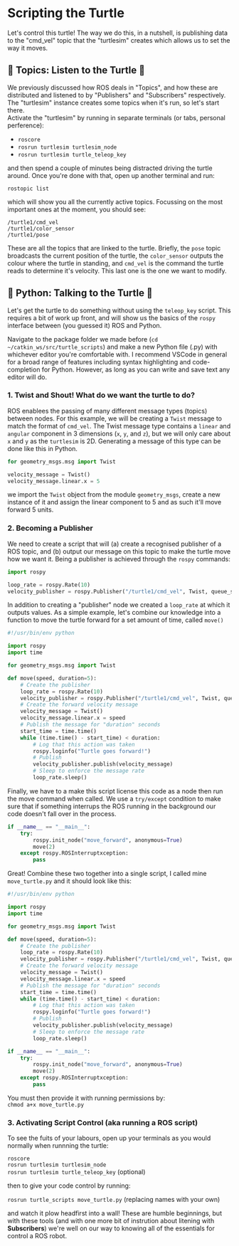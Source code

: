 # Scripting the Turtle

Let's control this turtle! The way we do this, in a nutshell, is publishing data to the "cmd_vel" topic that the "turtlesim" creates which allows us to set the way it moves.

## 🐢 Topics: Listen to the Turtle 🐢
We previously discussed how ROS deals in "Topics", and how these are distributed and listened to by "Publishers" and "Subscribers" respectively. The "turtlesim" instance creates some topics when it's run, so let's start there.  
Activate the "turtlesim" by running in separate terminals (or tabs, personal perference):  
- `roscore`
- `rosrun turtlesim turtlesim_node` 
- `rosrun turtlesim turtle_teleop_key`  

and then spend a couple of minutes being distracted driving the turtle around. Once you're done with that, open up another terminal and run:  

`rostopic list`  

which will show you all the currently active topics. Focussing on the most important ones at the moment, you should see:  

`/turtle1/cmd_vel`  
`/turtle1/color_sensor`  
`/turtle1/pose`  

These are all the topics that are linked to the turtle. Briefly, the `pose` topic broadcasts the current position of the turtle, the `color_sensor` outputs the colour where the turtle in standing, and `cmd_vel` is the command the turtle reads to determine it's velocity. This last one is the one we want to modify.  

## 🐍 Python: Talking to the Turtle 🐍

Let's get the turtle to do something without using the `teleop_key` script. This requires a bit of work up front, and will show us the basics of the `rospy` interface between (you guessed it) ROS and Python.

Navigate to the package folder we made before (`cd ~/catkin_ws/src/turtle_scripts`) and make a new Python file (.py) with whichever editor you're comfortable with. I recommend VSCode in general for a broad range of features including syntax highlighting and code-completion for Python. However, as long as you can write and save text any editor will do.  

### 1. Twist and Shout! What do we want the turtle to do? 
ROS enablees the passing of many different message types (topics) between nodes. For this example, we will be creating a `Twist` message to match the format of `cmd_vel`. The Twist message type contains a `linear` and `angular` component in 3 dimensions (`x`, `y`, and `z`), but we will only care about `x` and `y` as the `turtlesim` is 2D. Generating a message of this type can be done like this in Python.

```python
for geometry_msgs.msg import Twist

velocity_message = Twist()
velocity_message.linear.x = 5
```
we import the `Twist` object from the module `geometry_msgs`, create a new instance of it and assign the linear component to 5 and as such it'll move forward 5 units.

### 2. Becoming a Publisher

We need to create a script that will (a) create a recognised publisher of a ROS topic, and (b) output our message on this topic to make the turtle move how we want it. Being a publisher is achieved through the `rospy` commands:  

```python
import rospy 

loop_rate = rospy.Rate(10)
velocity_publisher = rospy.Publisher("/turtle1/cmd_vel", Twist, queue_size=10)
```

In addition to creating a "publisher" node we created a `loop_rate` at which it outputs values. As a simple example, let's combine our knowledge into a function to move the turtle forward for a set amount of time, called `move()`

```python
#!/usr/bin/env python

import rospy
import time

for geometry_msgs.msg import Twist

def move(speed, duration=5):
    # Create the publisher
    loop_rate = rospy.Rate(10)
    velocity_publisher = rospy.Publisher("/turtle1/cmd_vel", Twist, queue_size=10)
    # Create the forward velocity message
    velocity_message = Twist()
    velocity_message.linear.x = speed
    # Publish the message for "duration" seconds
    start_time = time.time()
    while (time.time() - start_time) < duration:
        # Log that this action was taken
        rospy.loginfo("Turtle goes forward!")
        # Publish
        velocity_publisher.publish(velocity_message)
        # Sleep to enforce the message rate
        loop_rate.sleep()

```

Finally, we have to a make this script license this code as a node then run the move command when called. We use a `try/except` condition to make sure that if something interrups the ROS running in the background our code doesn't fall over in the process. 

```python
if __name__ == "__main__":
    try: 
        rospy.init_node("move_forward", anonymous=True)
        move(2)
    except rospy.ROSInterruptxception:
        pass
```

Great! Combine these two together into a single script, I called mine `move_turtle.py` and it should look like this:  

```python
#!/usr/bin/env python

import rospy
import time

for geometry_msgs.msg import Twist

def move(speed, duration=5):
    # Create the publisher
    loop_rate = rospy.Rate(10)
    velocity_publisher = rospy.Publisher("/turtle1/cmd_vel", Twist, queue_size=10)
    # Create the forward velocity message
    velocity_message = Twist()
    velocity_message.linear.x = speed
    # Publish the message for "duration" seconds
    start_time = time.time()
    while (time.time() - start_time) < duration:
        # Log that this action was taken
        rospy.loginfo("Turtle goes forward!")
        # Publish
        velocity_publisher.publish(velocity_message)
        # Sleep to enforce the message rate
        loop_rate.sleep()

if __name__ == "__main__":
    try: 
        rospy.init_node("move_forward", anonymous=True)
        move(2)
    except rospy.ROSInterruptxception:
        pass
```

You must then provide it with running permissions by:  
`chmod a+x move_turtle.py`  

### 3. Activating Script Control (aka running a ROS script)
To see the fuits of your labours, open up your terminals as you would normally when runnning the turtle: 

`roscore`  
`rosrun turtlesim turtlesim_node`  
`rosrun turtlesim turtle_teleop_key` (optional) 

then to give your code control by running:  

`rosrun turtle_scripts move_turtle.py` (replacing names with your own)  

and watch it plow headfirst into a wall! These are humble beginnings, but with these tools (and with one more bit of instrution about litening with **Subscribers**) we're well on our way to knowing all of the essentials for control a ROS robot.
